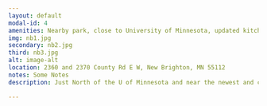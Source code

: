 ```yaml
---
layout: default
modal-id: 4
amenities: Nearby park, close to University of Minnesota, updated kitchens and appliances.
img: nb1.jpg
secondary: nb2.jpg
third: nb3.jpg
alt: image-alt
location: 2360 and 2370 County Rd E W, New Brighton, MN 55112
notes: Some Notes
description: Just North of the U of Minnesota and near the newest and coolest shopping in the Northern “burbs” Brightonwood Flats is in the center of it all. Less than 10 minutes from the “U” and equally close to Bethel University you can rent much more for less. There is a covered bus stop to downtown Minneapolis that is very close to your front door. Check out Brightonwood Flats today!

---
```


